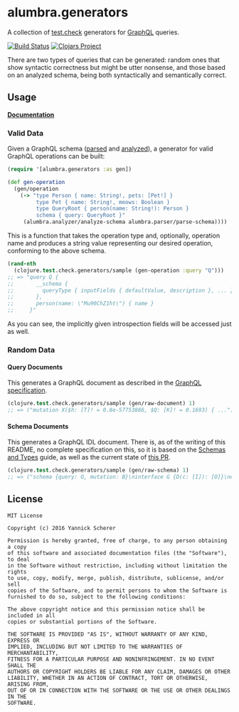 # alumbra.generators

A collection of [test.check][tc] generators for [GraphQL][ql] queries.

[![Build Status](https://travis-ci.org/alumbra/alumbra.generators.svg?branch=master)](https://travis-ci.org/alumbra/alumbra.generators)
[![Clojars Project](https://img.shields.io/clojars/v/alumbra/generators.svg)](https://clojars.org/alumbra/generators)

[tc]: https://github.com/clojure/test.check
[ql]: http://graphql.org/

There are two types of queries that can be generated: random ones that show
syntactic correctness but might be utter nonsense, and those based on an
analyzed schema, being both syntactically and semantically correct.

## Usage

__[Documentation](https://alumbra.github.io/alumbra.generators/)__

### Valid Data

Given a GraphQL schema ([parsed][alumbra-parser] and
[analyzed][alumbra-analyzer]), a generator for valid GraphQL operations can
be built:

```clojure
(require '[alumbra.generators :as gen])

(def gen-operation
  (gen/operation
    (-> "type Person { name: String!, pets: [Pet!] }
         type Pet { name: String!, meows: Boolean }
         type QueryRoot { person(name: String!): Person }
         schema { query: QueryRoot }"
     (alumbra.analyzer/analyze-schema alumbra.parser/parse-schema))))
```

This is a function that takes the operation type and, optionally, operation name
and produces a string value representing our desired operation, conforming to
the above schema.

```clojure
(rand-nth
  (clojure.test.check.generators/sample (gen-operation :query "Q")))
;; => "query Q {
;;       __schema {
;;         queryType { inputFields { defaultValue, description }, ... }
;;       },
;;       person(name: \"Mu90ChZ1ht\") { name }
;;     }"
```

As you can see, the implicitly given introspection fields will be accessed
just as well.

[alumbra-parser]: https://github.com/alumbra/alumbra.parser
[alumbra-analyzer]: https://github.com/alumbra/alumbra.analyzer

### Random Data

#### Query Documents

This generates a GraphQL document as described in the [GraphQL
specification][ql-spec].

```clojure
(clojure.test.check.generators/sample (gen/raw-document) 1)
;; => ("mutation X($h: [T]! = 0.8e-57753886, $Q: [K]! = 0.1693) { ...")
```

[ql-spec]: https://facebook.github.io/graphql/

#### Schema Documents

This generates a GraphQL IDL document. There is, as of the writing of this
README, no complete specification on this, so it is based on the [Schemas and
Types](http://graphql.org/learn/schema/) guide, as well as the current state of
[this PR](https://github.com/facebook/graphql/pull/90).

```clojure
(clojure.test.check.generators/sample (gen/raw-schema) 1)
;; => ("schema {query: O, mutation: B}\ninterface G {D(c: [I]): [O]}\nenum F {O}")
```

## License

```
MIT License

Copyright (c) 2016 Yannick Scherer

Permission is hereby granted, free of charge, to any person obtaining a copy
of this software and associated documentation files (the "Software"), to deal
in the Software without restriction, including without limitation the rights
to use, copy, modify, merge, publish, distribute, sublicense, and/or sell
copies of the Software, and to permit persons to whom the Software is
furnished to do so, subject to the following conditions:

The above copyright notice and this permission notice shall be included in all
copies or substantial portions of the Software.

THE SOFTWARE IS PROVIDED "AS IS", WITHOUT WARRANTY OF ANY KIND, EXPRESS OR
IMPLIED, INCLUDING BUT NOT LIMITED TO THE WARRANTIES OF MERCHANTABILITY,
FITNESS FOR A PARTICULAR PURPOSE AND NONINFRINGEMENT. IN NO EVENT SHALL THE
AUTHORS OR COPYRIGHT HOLDERS BE LIABLE FOR ANY CLAIM, DAMAGES OR OTHER
LIABILITY, WHETHER IN AN ACTION OF CONTRACT, TORT OR OTHERWISE, ARISING FROM,
OUT OF OR IN CONNECTION WITH THE SOFTWARE OR THE USE OR OTHER DEALINGS IN THE
SOFTWARE.
```
